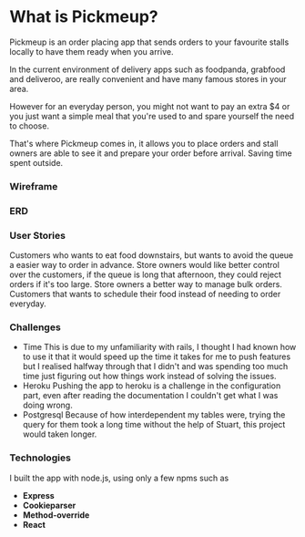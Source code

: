 # What is Pickmeup?

Pickmeup is an order placing app that sends orders to your favourite stalls locally to have them ready when you arrive.

In the current environment of delivery apps such as foodpanda, grabfood and deliveroo, are really convenient and have many famous stores in your area.

However for an everyday person, you might not want to pay an extra $4 or you just want a simple meal that you're used to and spare yourself the need to choose.

That's where Pickmeup comes in, it allows you to place orders and stall owners are able to see it and prepare your order before arrival. Saving time spent outside.

### Wireframe

### ERD

### User Stories
  Customers who wants to eat food downstairs, but wants to avoid the queue a easier way to order in advance.
  Store owners would like better control over the customers, if the queue is long that afternoon, they could reject orders if it's too large.
  Store owners a better way to manage bulk orders.
  Customers that wants to schedule their food instead of needing to order everyday.

### Challenges
- Time
  This is due to my unfamiliarity with rails, I thought I had known how to use it that it would speed up the time it takes for me to push features but I realised halfway through that I didn't and was spending too much time just figuring out how things work instead of solving the issues.
- Heroku
  Pushing the app to heroku is a challenge in the configuration part, even after reading the documentation I couldn't get what I was doing wrong.
- Postgresql
  Because of how interdependent my tables were, trying the query for them took a long time without the help of Stuart, this project would taken longer.

### Technologies
I built the app with node.js, using only a few npms such as
- **Express**
- **Cookieparser**
- **Method-override**
- **React**
